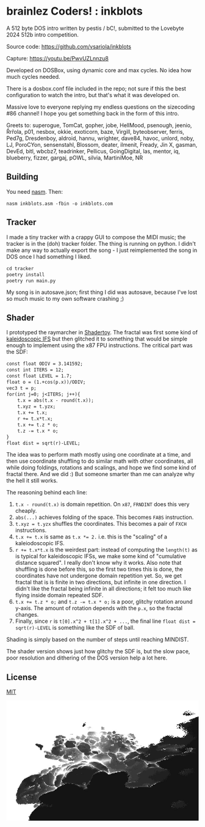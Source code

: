 # brainlez Coders! : inkblots

A 512 byte DOS intro written by pestis / bC!, submitted to the Lovebyte
2024 512b intro competition.

Source code: https://github.com/vsariola/inkblots

Capture: https://youtu.be/PwvUZLnnzu8

Developed on DOSBox, using dynamic core and max cycles. No idea how much cycles
needed.

There is a dosbox.conf file included in the repo; not sure if this the best
configuration to watch the intro, but that's what it was developed on.

Massive love to everyone replying my endless questions on the sizecoding #86
channel! I hope you get something back in the form of this intro.

Greets to: superogue, TomCat, gopher, jobe, HellMood, psenough, jeenio, Řrřola,
p01, nesbox, okkie, exoticorn, baze, Virgill, byteobserver, ferris, Ped7g,
Dresdenboy, aldroid, hannu, wrighter, dave84, havoc, unlord, noby, LJ, PoroCYon,
sensenstahl, Blossom, deater, ilmenit, Fready, Jin X, gasman, DevEd, bitl,
wbcbz7, teadrinker, Pellicus, GoingDigital, las, mentor, iq, blueberry, fizzer,
gargaj, pOWL, silvia, MartiniMoe, NR

## Building

You need [nasm](https://nasm.us/). Then:

```
nasm inkblots.asm -fbin -o inkblots.com
```

## Tracker

I made a tiny tracker with a crappy GUI to compose the MIDI music; the tracker
is in the (doh) tracker folder. The thing is running on python. I didn't make
any way to actually export the song - I just reimplemented the song in DOS once
I had something I liked.

```
cd tracker
poetry install
poetry run main.py
```

My song is in autosave.json; first thing I did was autosave, because I've lost
so much music to my own software crashing ;)

## Shader

I prototyped the raymarcher in
[Shadertoy](https://www.shadertoy.com/view/4fjXWc). The fractal was first some
kind of [kaleidoscopic
IFS](http://www.fractalforums.com/sierpinski-gasket/kaleidoscopic-(escape-time-ifs)/)
but then glitched it to something that would be simple enough to implement using
the x87 FPU instructions. The critical part was the SDF:

```
const float ODIV = 3.141592;
const int ITERS = 12;
const float LEVEL = 1.7;
float o = (1.+cos(p.x))/ODIV;
vec3 t = p;
for(int j=0; j<ITERS; j++){
    t.x = abs(t.x - round(t.x));
    t.xyz = t.yzx;
    t.x += t.x;
    r += t.x*t.x;
    t.x += t.z * o;
    t.z -= t.x * o;
}
float dist = sqrt(r)-LEVEL;
```

The idea was to perform math mostly using one coordinate at a time, and then use
coordinate shuffling to do similar math with other coordinates, all while doing
foldings, rotations and scalings, and hope we find some kind of fractal there.
And we did :) But someone smarter than me can analyze why the hell it still
works.

The reasoning behind each line:
  1) `t.x - round(t.x)` is domain repetition. On `x87`, `FRNDINT` does this very
     cheaply.
  2) `abs(...)` achieves folding of the space. This becomes `FABS` instruction.
  3) `t.xyz = t.yzx` shuffles the coordinates. This becomes a pair of `FXCH`
     instructions.
  4) `t.x += t.x` is same as `t.x *= 2.` i.e. this is the "scaling" of a
     kaleiodoscopic IFS.
  5) `r += t.x*t.x` is the weirdest part: instead of computing the `length(t)`
     as is typical for kaleidoscopic IFSs, we make some kind of "cumulative
     distance squared". I really don't know why it works. Also note that
     shuffling is done before this, so the first two times this is done, the
     coordinates have not undergone domain repetition yet. So, we get fractal
     that is is finite in two directions, but infinite in one direction. I
     didn't like the fractal being infinite in all directions; it felt too much
     like flying inside domain repeated SDF.
  6) `t.x += t.z * o;` and `t.z -= t.x * o;` is a poor, glitchy rotation around
     y-axis. The amount of rotation depends with the `p.x`, so the fractal
     changes.
  7) Finally, since `r` is `t[0].x^2 + t[1].x^2 + ...`, the final line `float
     dist = sqrt(r)-LEVEL` is something like the SDF of ball.

Shading is simply based on the number of steps until reaching MINDIST.

The shader version shows just how glitchy the SDF is, but the slow pace, poor
resolution and dithering of the DOS version help a lot here.

## License

[MIT](LICENSE)

![Screenshot of the intro](inkblots-screenshot-400p-1.jpg)
